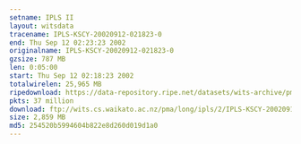 ```yaml
---
setname: IPLS II
layout: witsdata
tracename: IPLS-KSCY-20020912-021823-0
end: Thu Sep 12 02:23:23 2002
originalname: IPLS-KSCY-20020912-021823-0
gzsize: 787 MB
len: 0:05:00
start: Thu Sep 12 02:18:23 2002
totalwirelen: 25,965 MB
ripedownload: https://data-repository.ripe.net/datasets/wits-archive/pma/long/ipls/2/IPLS-KSCY-20020912-021823-0.gz
pkts: 37 million
download: ftp://wits.cs.waikato.ac.nz/pma/long/ipls/2/IPLS-KSCY-20020912-021823-0.gz
size: 2,859 MB
md5: 254520b5994604b822e8d260d019d1a0
---
```


